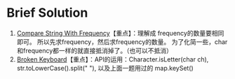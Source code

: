 # Brief Solution

1. [Compare String With Frequency](./CompareStringWithFrequency.java)【重点】：理解成 frequency的数量要相同即可。 所以先求frequency，然后求frequency的数量。 为了化简一些，char和frequency都一样的就直接抵消掉了。（也可以不抵消）
2. [Broken Keyboard](./BrokenKeyboard.java)【重点】：API的运用：Character.isLetter(char ch),  str.toLowerCase().split(" "),  以及上面一题用过的 map.keySet()